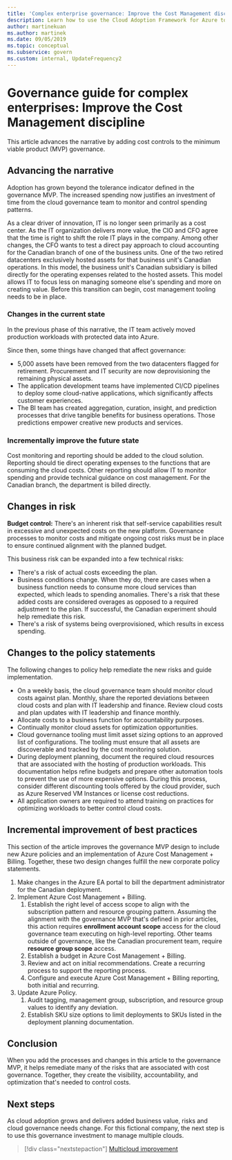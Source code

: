 ```yaml
---
title: 'Complex enterprise governance: Improve the Cost Management discipline'
description: Learn how to use the Cloud Adoption Framework for Azure to add cost controls to a complex governance minimum viable product (MVP).
author: martinekuan
ms.author: martinek
ms.date: 09/05/2019
ms.topic: conceptual
ms.subservice: govern
ms.custom: internal, UpdateFrequency2
---
```


# Governance guide for complex enterprises: Improve the Cost Management discipline

This article advances the narrative by adding cost controls to the minimum viable product (MVP) governance.

## Advancing the narrative

Adoption has grown beyond the tolerance indicator defined in the governance MVP. The increased spending now justifies an investment of time from the cloud governance team to monitor and control spending patterns.

As a clear driver of innovation, IT is no longer seen primarily as a cost center. As the IT organization delivers more value, the CIO and CFO agree that the time is right to shift the role IT plays in the company. Among other changes, the CFO wants to test a direct pay approach to cloud accounting for the Canadian branch of one of the business units. One of the two retired datacenters exclusively hosted assets for that business unit's Canadian operations. In this model, the business unit's Canadian subsidiary is billed directly for the operating expenses related to the hosted assets. This model allows IT to focus less on managing someone else's spending and more on creating value. Before this transition can begin, cost management tooling needs to be in place.

### Changes in the current state

In the previous phase of this narrative, the IT team actively moved production workloads with protected data into Azure.

Since then, some things have changed that affect governance:

- 5,000 assets have been removed from the two datacenters flagged for retirement. Procurement and IT security are now deprovisioning the remaining physical assets.
- The application development teams have implemented CI/CD pipelines to deploy some cloud-native applications, which significantly affects customer experiences.
- The BI team has created aggregation, curation, insight, and prediction processes that drive tangible benefits for business operations. Those predictions empower creative new products and services.

### Incrementally improve the future state

Cost monitoring and reporting should be added to the cloud solution. Reporting should tie direct operating expenses to the functions that are consuming the cloud costs. Other reporting should allow IT to monitor spending and provide technical guidance on cost management. For the Canadian branch, the department is billed directly.

## Changes in risk

**Budget control:** There's an inherent risk that self-service capabilities result in excessive and unexpected costs on the new platform. Governance processes to monitor costs and mitigate ongoing cost risks must be in place to ensure continued alignment with the planned budget.

This business risk can be expanded into a few technical risks:

- There's a risk of actual costs exceeding the plan.
- Business conditions change. When they do, there are cases when a business function needs to consume more cloud services than expected, which leads to spending anomalies. There's a risk that these added costs are considered overages as opposed to a required adjustment to the plan. If successful, the Canadian experiment should help remediate this risk.
- There's a risk of systems being overprovisioned, which results in excess spending.

## Changes to the policy statements

The following changes to policy help remediate the new risks and guide implementation.

- On a weekly basis, the cloud governance team should monitor cloud costs against plan. Monthly, share the reported deviations between cloud costs and plan with IT leadership and finance. Review cloud costs and plan updates with IT leadership and finance monthly.
- Allocate costs to a business function for accountability purposes.
- Continually monitor cloud assets for optimization opportunities.
- Cloud governance tooling must limit asset sizing options to an approved list of configurations. The tooling must ensure that all assets are discoverable and tracked by the cost monitoring solution.
- During deployment planning, document the required cloud resources that are associated with the hosting of production workloads. This documentation helps refine budgets and prepare other automation tools to prevent the use of more expensive options. During this process, consider different discounting tools offered by the cloud provider, such as Azure Reserved VM Instances or license cost reductions.
- All application owners are required to attend training on practices for optimizing workloads to better control cloud costs.

## Incremental improvement of best practices

This section of the article improves the governance MVP design to include new Azure policies and an implementation of Azure Cost Management + Billing. Together, these two design changes fulfill the new corporate policy statements.

1. Make changes in the Azure EA portal to bill the department administrator for the Canadian deployment.
2. Implement Azure Cost Management + Billing.
    1. Establish the right level of access scope to align with the subscription pattern and resource grouping pattern. Assuming the alignment with the governance MVP that's defined in prior articles, this action requires **enrollment account scope** access for the cloud governance team executing on high-level reporting. Other teams outside of governance, like the Canadian procurement team, require **resource group scope** access.
    2. Establish a budget in Azure Cost Management + Billing.
    3. Review and act on initial recommendations. Create a recurring process to support the reporting process.
    4. Configure and execute Azure Cost Management + Billing reporting, both initial and recurring.
3. Update Azure Policy.
    1. Audit tagging, management group, subscription, and resource group values to identify any deviation.
    2. Establish SKU size options to limit deployments to SKUs listed in the deployment planning documentation.

## Conclusion

When you add the processes and changes in this article to the governance MVP, it helps remediate many of the risks that are associated with cost governance. Together, they create the visibility, accountability, and optimization that's needed to control costs.

## Next steps

As cloud adoption grows and delivers added business value, risks and cloud governance needs change. For this fictional company, the next step is to use this governance investment to manage multiple clouds.

> [!div class="nextstepaction"]
> [Multicloud improvement](./multicloud-improvement.md)
